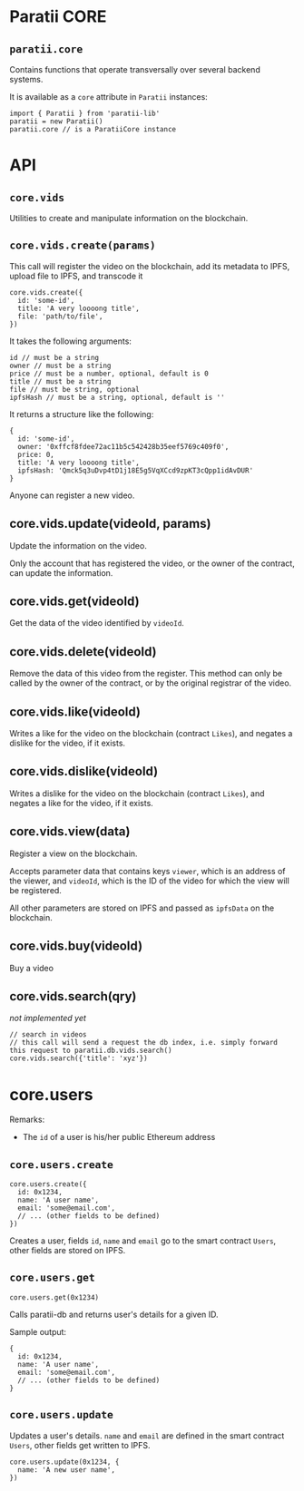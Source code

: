# Paratii  CORE

## `paratii.core`

Contains functions that operate transversally over several backend systems.

It is available as a `core` attribute in `Paratii` instances:

    import { Paratii } from 'paratii-lib'
    paratii = new Paratii()
    paratii.core // is a ParatiiCore instance


# API

## `core.vids`

Utilities to create and manipulate information on the blockchain.

##  `core.vids.create(params)`

This call will register the video on the blockchain, add its metadata to IPFS, upload file to IPFS, and transcode it


    core.vids.create({
      id: 'some-id',
      title: 'A very loooong title',
      file: 'path/to/file',
    })


It takes the following arguments:

    id // must be a string
    owner // must be a string
    price // must be a number, optional, default is 0
    title // must be a string
    file // must be string, optional
    ipfsHash // must be a string, optional, default is ''


It returns a structure like the following:

    {
      id: 'some-id',
      owner: '0xffcf8fdee72ac11b5c542428b35eef5769c409f0',
      price: 0,
      title: 'A very loooong title',
      ipfsHash: 'Qmck5q3uDvp4tD1j18E5g5VqXCcd9zpKT3cQpp1idAvDUR'
    }


Anyone can register a new video.


## core.vids.update(videoId, params)

Update the information on the video.

Only the account that has registered the video, or the owner of the contract, can update the information.

## core.vids.get(videoId)

Get the data of the video identified by `videoId`.


## core.vids.delete(videoId)

Remove the data of this video from the register. This method can only be called by the owner of the contract, or by the original registrar of the video.

## core.vids.like(videoId)

Writes a like for the video on the blockchain (contract `Likes`), and negates a dislike for the video, if it exists.

## core.vids.dislike(videoId)

Writes a dislike for the video on the blockchain (contract `Likes`), and negates a like for the video, if it exists.

## core.vids.view(data)

Register a view on the blockchain. 

Accepts parameter data that contains keys `viewer`, which is an address of the viewer, and `videoId`, which is the ID of the video for which the view will be registered.

All other parameters are stored on IPFS and passed as `ipfsData` on the blockchain.

## core.vids.buy(videoId)

Buy a video


## core.vids.search(qry)

_not implemented yet_

    // search in videos
    // this call will send a request the db index, i.e. simply forward this request to paratii.db.vids.search()
    core.vids.search({'title': 'xyz'})

# core.users


Remarks:

  * The `id` of a user is his/her public Ethereum address
  
## `core.users.create`

    core.users.create({
      id: 0x1234,
      name: 'A user name',
      email: 'some@email.com',
      // ... (other fields to be defined)
    })
	
Creates a user, fields `id`, `name` and `email` go to the smart contract `Users`, other fields are stored on IPFS.

## `core.users.get`

    core.users.get(0x1234)
	
Calls paratii-db and returns user's details for a given ID.

Sample output:

    {
      id: 0x1234,
      name: 'A user name',
      email: 'some@email.com',
      // ... (other fields to be defined)
    }

## `core.users.update`
	
Updates a user's details. `name` and `email` are defined in the smart contract `Users`, other fields get written to IPFS.
	
    core.users.update(0x1234, {
      name: 'A new user name',
    })
